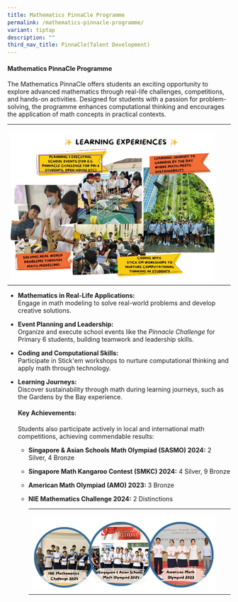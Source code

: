 ```yaml
---
title: Mathematics PinnaCle Programme
permalink: /mathematics-pinnacle-programme/
variant: tiptap
description: ""
third_nav_title: PinnaCle(Talent Development)
---
```

<h4>Mathematics PinnaCle Programme</h4>
<p>The Mathematics PinnaCle offers students an exciting opportunity to explore
advanced mathematics through real-life challenges, competitions, and hands-on
activities. Designed for students with a passion for problem-solving, the
programme enhances computational thinking and encourages the application
of math concepts in practical contexts.</p>
<table style="minWidth: 75px">
<colgroup>
<col>
<col>
<col>
</colgroup>
<tbody>
<tr>
<th rowspan="1" colspan="1">
<p></p>
<div class="isomer-image-wrapper">
<img style="width: 100%" height="auto" width="100%" alt="Mathematics PinnaCle" src="/images/Distinctive Programmes/Mathematics_PinnaCle.jpg">
</div>
</th>
<th rowspan="1" colspan="1">
<p></p>
</th>
<th rowspan="1" colspan="1">
<p></p>
</th>
</tr>
</tbody>
</table>
<ul data-tight="true" class="tight">
<li>
<p><strong>Mathematics in Real-Life Applications:</strong>
<br>Engage in math modeling to solve real-world problems and develop creative
solutions.</p>
</li>
<li>
<p><strong>Event Planning and Leadership:</strong>
<br>Organize and execute school events like the <em>Pinnacle Challenge</em> for
Primary 6 students, building teamwork and leadership skills.</p>
</li>
<li>
<p><strong>Coding and Computational Skills:</strong>
<br>Participate in Stick'em workshops to nurture computational thinking and
apply math through technology.</p>
</li>
<li>
<p><strong>Learning Journeys:</strong>
<br>Discover sustainability through math during learning journeys, such as
the Gardens by the Bay experience.</p>
<p></p>
<h4><strong>Key Achievements:</strong></h4>
<p>Students also participate actively in local and international math competitions,
achieving commendable results:</p>
<ul data-tight="true" class="tight">
<li>
<p><strong>Singapore &amp; Asian Schools Math Olympiad (SASMO) 2024:</strong> 2
Silver, 4 Bronze</p>
</li>
<li>
<p><strong>Singapore Math Kangaroo Contest (SMKC) 2024:</strong> 4 Silver,
9 Bronze</p>
</li>
<li>
<p><strong>American Math Olympiad (AMO) 2023:</strong> 3 Bronze</p>
</li>
<li>
<p><strong>NIE Mathematics Challenge 2024:</strong> 2 Distinctions</p>
<table style="minWidth: 75px">
<colgroup>
<col>
<col>
<col>
</colgroup>
<tbody>
<tr>
<th rowspan="1" colspan="1">
<p></p>
<div class="isomer-image-wrapper">
<img style="width: 100%" height="auto" width="100%" alt="Key Achievements Pinnacle" src="/images/Distinctive Programmes/Key_Achievements.jpg">
</div>
</th>
<th rowspan="1" colspan="1">
<p></p>
</th>
<th rowspan="1" colspan="1">
<p></p>
</th>
</tr>
</tbody>
</table>
</li>
</ul>
</li>
</ul>
<p></p>